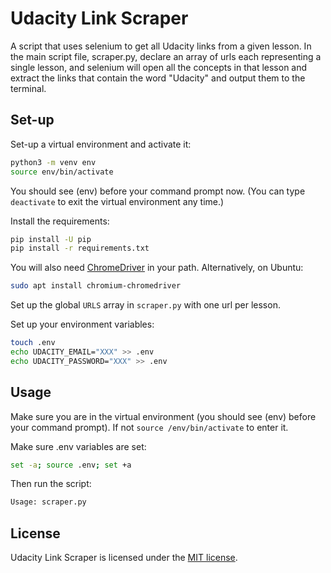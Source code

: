 # Udacity Link Scraper

A script that uses selenium to get all Udacity links from a given lesson. In the main script file, scraper.py, declare an array of urls each representing a single lesson, and selenium will open all the concepts in that lesson and extract the links that contain the word "Udacity" and output them to the terminal.

## Set-up

Set-up a virtual environment and activate it:

```bash
python3 -m venv env
source env/bin/activate
```

You should see (env) before your command prompt now. (You can type `deactivate` to exit the virtual environment any time.)

Install the requirements:

```bash
pip install -U pip
pip install -r requirements.txt
```

You will also need [ChromeDriver](https://chromedriver.chromium.org/) in your path. Alternatively, on Ubuntu:

```bash
sudo apt install chromium-chromedriver
```

Set up the global `URLS` array in `scraper.py` with one url per lesson.

Set up your environment variables:

```bash
touch .env
echo UDACITY_EMAIL="XXX" >> .env
echo UDACITY_PASSWORD="XXX" >> .env
```

## Usage

Make sure you are in the virtual environment (you should see (env) before your command prompt). If not `source /env/bin/activate` to enter it.

Make sure .env variables are set:

```bash
set -a; source .env; set +a
```

Then run the script:

```bash
Usage: scraper.py
```

## License

Udacity Link Scraper is licensed under the [MIT license](https://github.com/danrneal/udacity-link-scraper/blob/master/LICENSE).
